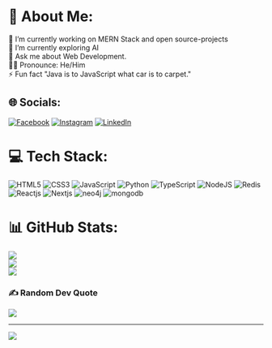 # 💫 About Me:
🔭 I’m currently working on MERN Stack and open source-projects<br>🌱 I’m currently exploring AI <br>💬 Ask me about Web Development.<br>🙋‍♂️ Pronounce: He/Him<br>⚡ Fun fact "Java is to JavaScript what car is to carpet."


## 🌐 Socials:
[![Facebook](https://img.shields.io/badge/Facebook-%231877F2.svg?logo=Facebook&logoColor=white)](https://www.facebook.com/profile.php?id=100052022748524) [![Instagram](https://img.shields.io/badge/Instagram-%23E4405F.svg?logo=Instagram&logoColor=white)](https://instagram.com/mr_mohan962) [![LinkedIn](https://img.shields.io/badge/LinkedIn-%230077B5.svg?logo=linkedin&logoColor=white)](https://www.linkedin.com/in/muhammad-mohsin-7ba970262/) 

# 💻 Tech Stack:
![HTML5](https://img.shields.io/badge/html5-%23E34F26.svg?style=for-the-badge&logo=html5&logoColor=white) ![CSS3](https://img.shields.io/badge/css3-%231572B6.svg?style=for-the-badge&logo=css3&logoColor=white) ![JavaScript](https://img.shields.io/badge/javascript-%23323330.svg?style=for-the-badge&logo=javascript&logoColor=%23F7DF1E) ![Python](https://img.shields.io/badge/python-3670A0?style=for-the-badge&logo=python&logoColor=ffdd54) ![TypeScript](https://img.shields.io/badge/TypeScript-%23E23237.svg?style=for-the-badge&logo=TypeScript&logoColor=white) ![NodeJS](https://img.shields.io/badge/NodeJS-E8E7D5?style=for-the-badge&logo=NodeJS&logoColor=white) ![Redis](https://img.shields.io/badge/redis-C71A36?style=for-the-badge&logo=redis&logoColor=red) ![Reactjs](https://img.shields.io/badge/react-%E8E7D5.svg?style=for-the-badge&logo=react&logoColor=black)
![Nextjs](https://img.shields.io/badge/next-%E8E7D5.svg?style=for-the-badge&logo=next&logoColor=black) ![neo4j](https://img.shields.io/badge/neo4j-%E8E7D5.svg?style=for-the-badge&logo=neo4j&logoColor=black) ![mongodb](https://img.shields.io/badge/mongodb-%E8E7D5.svg?style=for-the-badge&logo=mongodb&logoColor=white) 
 
# 📊 GitHub Stats:
![](https://github-readme-stats.vercel.app/api?username=MohanTech000&theme=dark&hide_border=false&include_all_commits=false&count_private=false)<br/>
![](https://github-readme-streak-stats.herokuapp.com/?user=MohanTech000&theme=dark&hide_border=false)<br/>
![](https://github-readme-stats.vercel.app/api/top-langs/?username=MohanTech000&theme=dark&hide_border=false&include_all_commits=false&count_private=false&layout=compact)

### ✍️ Random Dev Quote
![](https://quotes-github-readme.vercel.app/api?type=horizontal&theme=radical)

---
[![](https://visitcount.itsvg.in/api?id=MohanTech000&icon=0&color=0)](https://visitcount.itsvg.in)

<!-- Proudly created with GPRM ( https://gprm.itsvg.in ) -->
